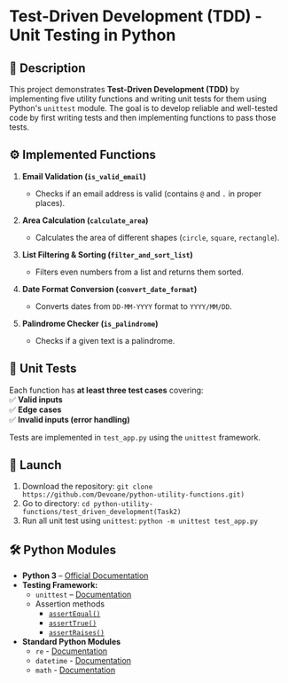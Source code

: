 # **Test-Driven Development (TDD) - Unit Testing in Python**  

## 📌 Description  
This project demonstrates **Test-Driven Development (TDD)** by implementing five utility functions and writing unit tests for them using Python's `unittest` module. The goal is to develop reliable and well-tested code by first writing tests and then implementing functions to pass those tests.  

## ⚙️ Implemented Functions  

1. **Email Validation (`is_valid_email`)**  
   - Checks if an email address is valid (contains `@` and `.` in proper places).  

2. **Area Calculation (`calculate_area`)**  
   - Calculates the area of different shapes (`circle`, `square`, `rectangle`).  

3. **List Filtering & Sorting (`filter_and_sort_list`)**  
   - Filters even numbers from a list and returns them sorted.  

4. **Date Format Conversion (`convert_date_format`)**  
   - Converts dates from `DD-MM-YYYY` format to `YYYY/MM/DD`.  

5. **Palindrome Checker (`is_palindrome`)**  
   - Checks if a given text is a palindrome.  

## 🧪 Unit Tests  

Each function has **at least three test cases** covering:  
✅ **Valid inputs**  
✅ **Edge cases**  
✅ **Invalid inputs (error handling)**  

Tests are implemented in `test_app.py` using the `unittest` framework.  

## 🚀 Launch
1. Download the repository:
  `git clone https://github.com/Devoane/python-utility-functions.git)`
2. Go to directory:
  `cd python-utility-functions/test_driven_development(Task2)`
3. Run all unit test using `unittest`:
  `python -m unittest test_app.py`

## 🛠 Python Modules
- **Python 3** – [Official Documentation](https://docs.python.org/3/)
- **Testing Framework:**
  - `unittest` – [Documentation](https://docs.python.org/3/library/unittest.html)
  - Assertion methods
    - [`assertEqual()`](https://docs.python.org/3/library/unittest.html#unittest.TestCase.assertEqual)
    - [`assertTrue()`](https://docs.python.org/3/library/unittest.html#unittest.TestCase.assertTrue)
    - [`assertRaises()`](https://docs.python.org/3/library/unittest.html#unittest.TestCase.assertRaises)
- **Standard Python Modules**
  - `re` - [Documentation](https://docs.python.org/3/library/re.html)
  - `datetime` - [Documentation](https://docs.python.org/3/library/datetime.html)
  - `math` - [Documentation](https://docs.python.org/3/library/math.html)
